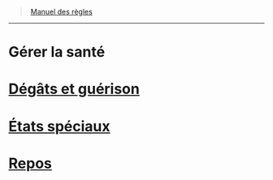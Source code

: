 ﻿---
!Items
Id: manage_health_hd.md#gérer-la-santé
RootId: manage_health_hd.md
ParentLink: index.md
Name: Gérer la santé
ParentName: Manuel des règles
NameLevel: 1
---
>  [Manuel des règles](index.md)

---


# Gérer la santé



# [Dégâts et guérison](hd_damage_healing.md)



# [États spéciaux](hd_conditions.md)



# [Repos](hd_resting.md)

